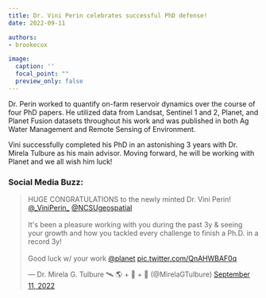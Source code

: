 ```yaml
---
title: Dr. Vini Perin celebrates successful PhD defense!
date: 2022-09-11

authors:
- brookecox

image:
  caption: ''
  focal_point: ""
  preview_only: false
---
```


Dr. Perin worked to quantify on-farm reservoir dynamics over the course of four PhD papers. He utilized data from Landsat, Sentinel 1 and 2, Planet, and Planet Fusion datasets throughout his work and was published in both Ag Water Management and Remote Sensing of Environment. 

Vini successfully completed his PhD in an astonishing 3 years with Dr. Mirela Tulbure as his main advisor. Moving forward, he will be working with Planet and we all wish him luck!

### Social Media Buzz:

<blockquote class="twitter-tweet"><p lang="en" dir="ltr">HUGE CONGRATULATIONS to the newly minted Dr. Vini Perin! <a href="https://twitter.com/_ViniPerin_?ref_src=twsrc%5Etfw">@_ViniPerin_</a> <a href="https://twitter.com/NCSUgeospatial?ref_src=twsrc%5Etfw">@NCSUgeospatial</a> <br><br>It&#39;s been a pleasure working with you during the past 3y &amp; seeing your growth and how you tackled every challenge to finish a Ph.D. in a record 3y!<br><br>Good luck w/ your work <a href="https://twitter.com/planet?ref_src=twsrc%5Etfw">@planet</a> <a href="https://t.co/QnAHWBAF0q">pic.twitter.com/QnAHWBAF0q</a></p>&mdash; Dr. Mirela G. Tulbure 🛰 🌎 + 🐍 + 🌊 (@MirelaGTulbure) <a href="https://twitter.com/MirelaGTulbure/status/1569052965738086400?ref_src=twsrc%5Etfw">September 11, 2022</a></blockquote> <script async src="https://platform.twitter.com/widgets.js" charset="utf-8"></script>
